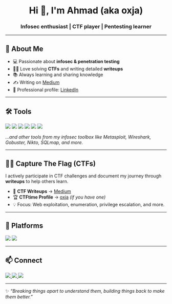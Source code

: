 <h1 align="center">Hi 👋, I'm Ahmad (aka <b>oxja</b>)</h1>
<h3 align="center">Infosec enthusiast | CTF player | Pentesting learner</h3>

---

## 🚀 About Me
- 💻 Passionate about **infosec & penetration testing**  
- 🏴‍☠️ Love solving **CTFs** and writing detailed **writeups**  
- 📚 Always learning and sharing knowledge  
- ✍️ Writing on [Medium](https://medium.com/@oxja)  
- 💼 Professional profile: [LinkedIn](https://linkedin.com/in/YOUR-LINK)  

---

## 🛠️ Tools
<p align="left">
  <img src="https://img.shields.io/badge/Linux-black?style=for-the-badge&logo=linux&logoColor=white"/>
  <img src="https://img.shields.io/badge/Nessus-00A3E0?style=for-the-badge&logo=tenable&logoColor=white"/>
  <img src="https://img.shields.io/badge/Nmap-00457C?style=for-the-badge&logo=Wireshark&logoColor=white"/>
  <img src="https://img.shields.io/badge/Rustscan-DEA584?style=for-the-badge&logo=rust&logoColor=black"/>
  <img src="https://img.shields.io/badge/Python-3670A0?style=for-the-badge&logo=python&logoColor=ffdd54"/>
  <img src="https://img.shields.io/badge/Burp%20Suite-FB542B?style=for-the-badge&logo=burpsuite&logoColor=white"/>
</p>

*...and other tools from my infosec toolbox like Metasploit, Wireshark, Gobuster, Nikto, SQLmap, and more.*

---

## 🏴‍☠️ Capture The Flag (CTFs)
I actively participate in CTF challenges and document my journey through **writeups** to help others learn.  

- 📖 **CTF Writeups** → [Medium](https://medium.com/@oxja)  
- 🏆 **CTFtime Profile** → [oxja](https://ctftime.org/) *(if you have one)*  
- 💡 Focus: Web exploitation, enumeration, privilege escalation, and more.  

---

## 🎯 Platforms
<p align="left">
  <img src="https://img.shields.io/badge/TryHackMe-212C42?style=for-the-badge&logo=tryhackme&logoColor=white"/>
  <img src="https://img.shields.io/badge/HackTheBox-9FEF00?style=for-the-badge&logo=hackthebox&logoColor=black"/>
</p>

---

## 📫 Connect
<p align="left">
  <a href="https://medium.com/@oxja" target="_blank">
    <img src="https://img.shields.io/badge/Medium-000000?style=for-the-badge&logo=medium&logoColor=white"/>
  </a>
  <a href="https://linkedin.com/in/YOUR-LINK" target="_blank">
    <img src="https://img.shields.io/badge/LinkedIn-0A66C2?style=for-the-badge&logo=linkedin&logoColor=white"/>
  </a>
  <a href="https://github.com/oxja" target="_blank">
    <img src="https://img.shields.io/badge/GitHub-121011?style=for-the-badge&logo=github&logoColor=white"/>
  </a>
</p>

---

✨ *“Breaking things apart to understand them, building things back to make them better.”*
